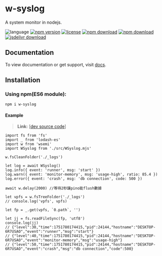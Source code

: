 # w-syslog
A system monitor in nodejs.

![language](https://img.shields.io/badge/language-JavaScript-orange.svg) 
[![npm version](http://img.shields.io/npm/v/w-syslog.svg?style=flat)](https://npmjs.org/package/w-syslog) 
[![license](https://img.shields.io/npm/l/w-syslog.svg?style=flat)](https://npmjs.org/package/w-syslog) 
[![npm download](https://img.shields.io/npm/dt/w-syslog.svg)](https://npmjs.org/package/w-syslog) 
[![npm download](https://img.shields.io/npm/dm/w-syslog.svg)](https://npmjs.org/package/w-syslog) 
[![jsdelivr download](https://img.shields.io/jsdelivr/npm/hm/w-syslog.svg)](https://www.jsdelivr.com/package/npm/w-syslog)

## Documentation
To view documentation or get support, visit [docs](https://yuda-lyu.github.io/w-syslog/WSyslog.html).

## Installation
### Using npm(ES6 module):
```alias
npm i w-syslog
```
#### Example
> **Link:** [[dev source code](https://github.com/yuda-lyu/w-syslog/blob/master/g.mjs)]
```alias
import fs from 'fs'
import _ from 'lodash-es'
import w from 'wsemi'
import WSyslog from './src/WSyslog.mjs'

w.fsCleanFolder('./_logs')

let log = await WSyslog()
log.info({ event: 'runner', msg: 'start' })
log.warn({ event: 'monitor-memory', msg: 'usage-high', ratio: 85.4 })
log.error({ event: 'crash', msg: 'db connection', code: 500 })

await w.delay(2000) //等待2秒讓pino能flush數據

let vpfs = w.fsTreeFolder('./_logs')
// console.log('vpfs', vpfs)

let fp = _.get(vpfs, `0.path`, '')

let jj = fs.readFileSync(fp, 'utf8')
console.log(jj)
// {"level":30,"time":1751780174415,"pid":24144,"hostname":"DESKTOP-6R7USAO","event":"runner","msg":"start"}
// {"level":40,"time":1751780174415,"pid":24144,"hostname":"DESKTOP-6R7USAO","event":"monitor-memory","msg":"usage-high"}
// {"level":50,"time":1751780174415,"pid":24144,"hostname":"DESKTOP-6R7USAO","event":"crash","msg":"db connection","code":500}
```
